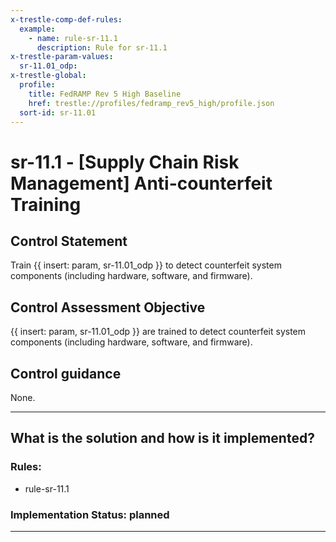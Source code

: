 ```yaml
---
x-trestle-comp-def-rules:
  example:
    - name: rule-sr-11.1
      description: Rule for sr-11.1
x-trestle-param-values:
  sr-11.01_odp:
x-trestle-global:
  profile:
    title: FedRAMP Rev 5 High Baseline
    href: trestle://profiles/fedramp_rev5_high/profile.json
  sort-id: sr-11.01
---
```


# sr-11.1 - \[Supply Chain Risk Management\] Anti-counterfeit Training

## Control Statement

Train {{ insert: param, sr-11.01_odp }} to detect counterfeit system components (including hardware, software, and firmware).

## Control Assessment Objective

{{ insert: param, sr-11.01_odp }} are trained to detect counterfeit system components (including hardware, software, and firmware).

## Control guidance

None.

______________________________________________________________________

## What is the solution and how is it implemented?

<!-- For implementation status enter one of: implemented, partial, planned, alternative, not-applicable -->

<!-- Note that the list of rules under ### Rules: is read-only and changes will not be captured after assembly to JSON -->

<!-- Add control implementation description here for control: sr-11.1 -->

### Rules:

  - rule-sr-11.1

### Implementation Status: planned

______________________________________________________________________
